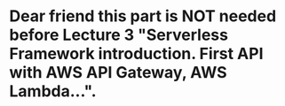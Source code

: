 # Dear friend this part is NOT needed before Lecture 3 "Serverless Framework introduction. First API with AWS API Gateway, AWS Lambda...". 
